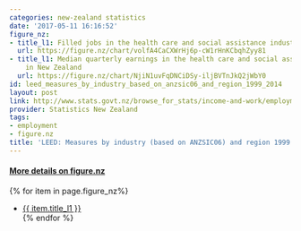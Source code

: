 ```yaml
---
categories: new-zealand statistics
date: '2017-05-11 16:16:52'
figure_nz:
- title_l1: Filled jobs in the health care and social assistance industry in New Zealand
  url: https://figure.nz/chart/volfA4CaCXWrHj6p-cW1rHnKCbqhZyy81
- title_l1: Median quarterly earnings in the health care and social assistance industry
    in New Zealand
  url: https://figure.nz/chart/NjiN1uvFqDNCiDSy-iljBVTnJkQ2jWbY0
id: leed_measures_by_industry_based_on_anzsic06_and_region_1999_2014
layout: post
link: http://www.stats.govt.nz/browse_for_stats/income-and-work/employment_and_unemployment/leed-annual-technical-notes.aspx
provider: Statistics New Zealand
tags:
- employment
- figure.nz
title: 'LEED: Measures by industry (based on ANZSIC06) and region 1999 2014'
---
```


<h4><u> More details on figure.nz</u></h4>
{% for item in page.figure_nz%}
<ul class="post-list">
    <li><a href="{{ item.url }}">{{ item.title_l1 }}</a></li>
{% endfor %}
</ul>